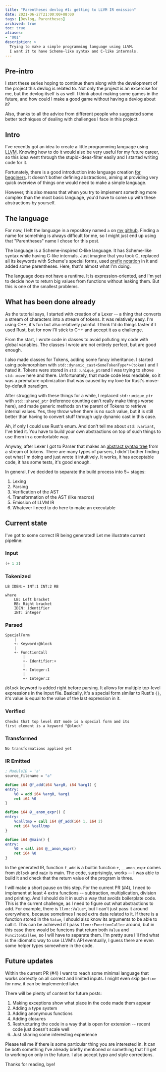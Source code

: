 ```yaml
---
title: "Parentheses devlog #1: getting to LLVM IR emission"
date: 2021-06-27T21:00:00+08:00
tags: [Devlog, Parentheses]
archived: true
toc: true
aliases:
- "001"
description: >
  Trying to make a simple programming language using LLVM.
  I want it to have Scheme-like syntax and C-like internals.
---
```


## Pre-intro

I start these series hoping to continue them along with the development of
the project this devlog is related to.
Not only the project is an excercise for me, but the devlog itself is as well.
I think about making some games in the future, and how could I make a good
game without having a devlog about it?

Also, thanks to all the advice from different people who suggested some better
techniques of dealing with challenges I face in this project.


## Intro

I've recently got an idea to create a little programming language using
[LLVM][0]. Knowing how to do it would also be very useful for my future career,
so this idea went through the stupid-ideas-filter easily and
I started writing code for it.

Fortunately, there is a good introduction into language creation
[for begginers][1]. It doesn't bother defining abstractions, aiming at providing
very quick overview of things one would need to make a simple language.

However, this also means that when you try to implement something more
complex than the most basic language, you'd have to come up with these
abstractions by yourself.


## The language

For now, I left the language in a repository named `a` on [my github][gh].
Finding a name for something is always difficult for me, so I might just end up
using that "Parentheses" name I chose for this post.

The language is a Scheme-inspired C-like language. It has Scheme-like syntax
while having C-like internals. Just imagine that you took C, replaced all
its keywords with Scheme's special forms, used [prefix notation][2] in it
and added some parentheses. Here, that's almost what I'm doing.

The language does not have a runtime. It is expression-oriented, and
I'm yet to decide how to return big values from functions without leaking
them. But this is one of the smallest problems.


## What has been done already

As the tutorial says, I started with creation of a Lexer -- a thing that
converts a stream of characters into a stream of tokens. It was relatively easy.
I'm using C++, it's fun but also relatively painful. I think I'd do things
faster if I used Rust, but for now I'll stick to C++ and accept it as
a challenge.

From the start, I wrote code in classes to avoid polluting my code with global
variables. The classes I wrote are not entirely perfect, but are good enough.

I also made classes for Tokens, adding some fancy inheritance.
I started using polymorphism with `std::dynamic_cast<SomeTokenType*>(token)`
and I hated it. Tokens were stored in `std::unique_ptr`and I was trying to shove
`std::move` here and there. Unfortunately, that made code less readable,
so it was a premature optimization that was caused by my love for
Rust's move-by-default paradigm.

After struggling with these things for a while, I replaced `std::unique_ptr`
with `std::shared_ptr` (reference counting can't really make things worse here),
and made generic methods on the parent of Tokens to retrieve
internal values. Yes, they throw when there is no such value, but it is still
better than having to convert stuff through ugly dynamic cast in this case.

Ah, if only I could use Rust's enum. And don't tell me about `std::variant`,
I've tried it. You have to build your own abstractions on top
of such things to use them in a comfortable way.

Anyway, after Lexer I got to Parser that makes an [abstract syntax tree][3] from
a stream of tokens. There are many types of parsers, I didn't bother
finding out what I'm doing and just wrote it intuitively. It works, it has
acceptable code, it has some tests, it's good enough.

In general, I've decided to separate the build process into 5+ stages:
1. Lexing
2. Parsing
3. Verification of the AST
4. Transformation of the AST (like macros)
5. Emission of LLVM IR
6. Whatever I need to do here to make an executable


## Current state

I've got to some correct IR being generated! Let me illustrate current
pipeline:

### Input
```scheme
(+ 1 2)
```

### Tokenized
```
LB IDEN:+ INT:1 INT:2 RB

where
    LB: Left bracket
    RB: Right bracket
    IDEN: identifier
    INT: integer
```

### Parsed
```
SpecialForm
    |
    +- Keyword:@block
    |
    +- FunctionCall
        |
        +- Identifier:+
        |
        +- Integer:1
        |
        +- Integer:2
```

`@block` keyword is added right before parsing. It allows for multiple top-level
expressions in the input file. Basically, it's a special form similar to
Rust's `{}`, it's value is equal to the value of the last expression in it.

### Verified

    Checks that top level AST node is a special form and its
    first element is a keyword "@block"

### Transformed

    No transformations applied yet

### IR Emitted

```llvm
; ModuleID = 'a'
source_filename = "a"

define i64 @f_add(i64 %arg0, i64 %arg1) {
entry:
    %0 = add i64 %arg0, %arg1
    ret i64 %0
}

define i64 @__anon_expr() {
entry:
    %calltmp = call i64 @f_add(i64 1, i64 2)
    ret i64 %calltmp
}

define i64 @main() {
entry:
    %0 = call i64 @__anon_expr()
    ret i64 %0
}
```

In the generated IR, function `f_add` is a builtin function `+`,
`__anon_expr` comes from `@block` and `main` is main. The code, surprisingly,
works -- I was able to build it and check that the return value of the
program is three.

I will make a short pause on this step. For the current PR (#4),
I need to implement at least 4 extra functions -- subtraction, multiplication,
division and printing. And I should do it in such a way that avoids boilerplate
code. This is the current challenge, as I need to figure out what abstractions
to add. For example, there is `llvm::Value*`, but I can't just pass it around
everywhere, because sometimes I need extra data related to it. If there is
a function stored in the `Value`, I should also know its arguments
to be able to call it. This can be achieved if I pass `llvm::FunctionCallee`
around, but in this case there would be functons that return both `Value` and
`FuncitonCallee`, so I will have to separate them. I'm pretty sure I'll find
what is the idiomatic way to use LLVM's API eventually, I guess there are even
some helper types somewhere in the code.


## Future updates

Within the current PR (#4) I want to reach some minimal language that works
correctly on all correct and limited inputs. I might even skip `@define`
for now, it can be implemented later.

There will be plenty of content for future posts:
1. Making exceptions show what place in the code made them appear
2. Adding a type system
3. Adding anonymous functions
4. Adding closures
5. Restructuring the code in a way that is open for extension -- recent code
just doesn't scale well
6. Just sharing some interesting experience

Please tell me if there is some particular thing you are interested in. It can
be both something I've already briefly mentioned or something that I'll
get to working on only in the future. I also accept typo and style corrections.

Thanks for reading, bye!


[0]: https://en.wikipedia.org/wiki/LLVM
[1]: https://releases.llvm.org/12.0.0/docs/tutorial/MyFirstLanguageFrontend/index.html
[2]: https://en.wikipedia.org/wiki/Polish_notation
[3]: https://en.wikipedia.org/wiki/Abstract_syntax_tree

[gh]: https://github.com/ftvkyo
